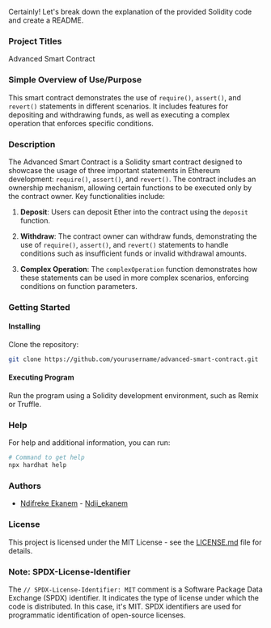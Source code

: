 Certainly! Let's break down the explanation of the provided Solidity code and create a README.

### Project Titles

Advanced Smart Contract

### Simple Overview of Use/Purpose

This smart contract demonstrates the use of `require()`, `assert()`, and `revert()` statements in different scenarios. It includes features for depositing and withdrawing funds, as well as executing a complex operation that enforces specific conditions.

### Description

The Advanced Smart Contract is a Solidity smart contract designed to showcase the usage of three important statements in Ethereum development: `require()`, `assert()`, and `revert()`. The contract includes an ownership mechanism, allowing certain functions to be executed only by the contract owner. Key functionalities include:

1. **Deposit**: Users can deposit Ether into the contract using the `deposit` function.

2. **Withdraw**: The contract owner can withdraw funds, demonstrating the use of `require()`, `assert()`, and `revert()` statements to handle conditions such as insufficient funds or invalid withdrawal amounts.

3. **Complex Operation**: The `complexOperation` function demonstrates how these statements can be used in more complex scenarios, enforcing conditions on function parameters.

### Getting Started

#### Installing

Clone the repository:

```bash
git clone https://github.com/yourusername/advanced-smart-contract.git
```

#### Executing Program

Run the program using a Solidity development environment, such as Remix or Truffle.

### Help

For help and additional information, you can run:

```bash
# Command to get help
npx hardhat help
```

### Authors

- [Ndifreke Ekanem](https://github.com/Ndifreke000) - [Ndii_ekanem](https://twitter.com/Ndii_ekanem)

### License

This project is licensed under the MIT License - see the [LICENSE.md](LICENSE.md) file for details.

### Note: SPDX-License-Identifier

The `// SPDX-License-Identifier: MIT` comment is a Software Package Data Exchange (SPDX) identifier. It indicates the type of license under which the code is distributed. In this case, it's MIT. SPDX identifiers are used for programmatic identification of open-source licenses.
